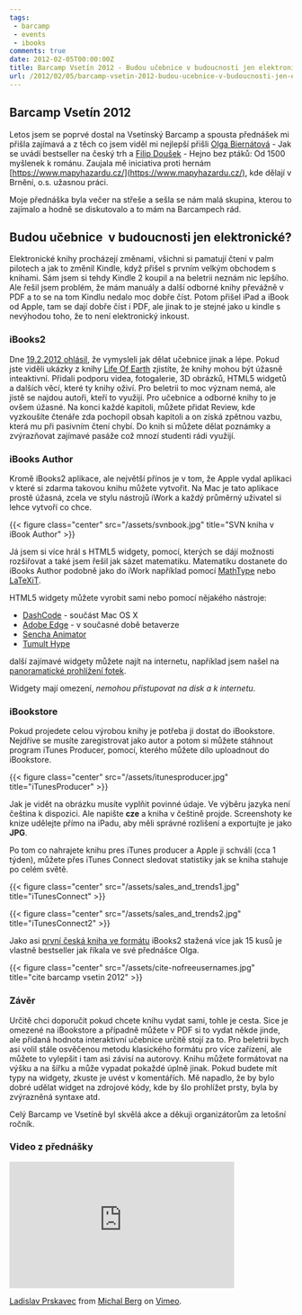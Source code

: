```yaml
---
tags:
 - barcamp
 - events
 - ibooks
comments: true
date: 2012-02-05T00:00:00Z
title: Barcamp Vsetín 2012 - Budou učebnice v budoucnosti jen elektronické?
url: /2012/02/05/barcamp-vsetin-2012-budou-ucebnice-v-budoucnosti-jen-elektronicke/
---
```


## Barcamp Vsetín 2012

Letos jsem se poprvé dostal na Vsetínský Barcamp a spousta přednášek mi přišla zajímavá a z těch co jsem viděl mi nejlepší přišli [Olga Biernátová](https://twitter.com/nofreeusernames) - Jak se uvádí bestseller na český trh a [Filip Doušek](https://twitter.com/fdousek) - Hejno bez ptáků: Od 1500 myšlenek k románu. Zaujala mě iniciativa proti hernám [https://www.mapyhazardu.cz/](https://www.mapyhazardu.cz/), kde dělají v Brnění, o.s. užasnou práci.

Moje přednáška byla večer na střeše a sešla se nám malá skupina, kterou to zajímalo a hodně se diskutovalo a to mám na Barcampech rád.

<!--more-->

## Budou učebnice  v budoucnosti jen elektronické?

Elektronické knihy procházejí změnami, všichni si pamatují čtení v palm pilotech a jak to změnil Kindle, když přišel s prvním velkým obchodem s knihami. Sám jsem si tehdy Kindle 2 koupil a na beletrii neznám nic lepšího. Ale řešil jsem problém, že mám manuály a další odborné knihy převážně v PDF a to se na tom Kindlu nedalo moc dobře číst. Potom přišel iPad a iBook od Apple, tam se dají dobře číst i PDF, ale jinak to je stejné jako u kindle s nevýhodou toho, že to není elektronický inkoust.

### iBooks2

Dne [19.2.2012 ohlásil](https://www.apple.com/pr/library/2012/01/19Apple-Reinvents-Textbooks-with-iBooks-2-for-iPad.html), že vymysleli jak dělat učebnice jinak a lépe. Pokud jste viděli ukázky z knihy [Life Of Earth](https://itunes.apple.com/us/book/e.o.-wilsons-life-on-earth/id490270998?mt=13) zjistíte, že knihy mohou být úžasně inteaktivní. Přidali podporu videa, fotogalerie, 3D obrázků, HTML5 widgetů a dalších věcí, které ty knihy oživí. Pro beletrii to moc význam nemá, ale jistě se najdou autoři, kteří to využijí. Pro učebnice a odborné knihy to je ovšem úžasné. Na konci každé kapitoli, můžete přidat Review, kde vyzkoušíte čtenáře zda pochopil obsah kapitoli a on získá zpětnou vazbu, která mu při pasivním čtení chybí. Do knih si můžete dělat poznámky a zvýrazňovat zajímavé pasáže což mnozí studenti rádi využijí.

### iBooks Author

Kromě iBooks2 aplikace, ale největší přínos je v tom, že Apple vydal aplikaci v které si zdarma takovou knihu můžete vytvořit. Na Mac je tato aplikace prostě úžasná, zcela ve stylu nástrojů iWork a každý průměrný uživatel si lehce vytvoří co chce.

{{< figure class="center" src="/assets/svnbook.jpg" title="SVN kniha v iBook Author" >}}

Já jsem si více hrál s HTML5 widgety, pomocí, kterých se dájí možnosti rozšiřovat a také jsem řešil jak sázet matematiku. Matematiku dostanete do iBooks Author podobně jako do iWork například pomocí [MathType](https://www.dessci.com/en/products/MathType_Mac/) nebo [LaTeXiT](https://www.chachatelier.fr/latexit/).

HTML5 widgety můžete vyrobit sami nebo pomocí nějakého nástroje:

* [DashCode](https://developer.apple.com/library/mac/#documentation/AppleApplications/Conceptual/Dashcode_UserGuide/Contents/Resources/en.lproj/Introduction/Introduction.html) - součást Mac OS X
* [Adobe Edge](https://labs.adobe.com/technologies/edge/) - v současné době betaverze
* [Sencha Animator](https://www.sencha.com/products/animator)
* [Tumult Hype](https://tumultco.com/hype/)

další zajímavé widgety můžete najít na internetu, například jsem našel na [panoramatické prohlížení fotek](https://www.panophoto.org/forums/viewtopic.php?f=64&t=10417&p=158330#p158423).

Widgety mají omezení, *nemohou přistupovat na disk a k internetu*.

### iBookstore

Pokud projedete celou výrobou knihy je potřeba ji dostat do iBookstore. Nejdříve se musíte zaregistrovat jako autor a potom si můžete stáhnout program iTunes Producer, pomocí, kterého můžete dílo uploadnout do iBookstore.

{{< figure class="center" src="/assets/itunesproducer.jpg" title="iTunesProducer" >}}

Jak je vidět na obrázku musíte vyplňit povinné údaje. Ve výběru jazyka není čeština k dispozici. Ale napište **cze** a kniha v češtině projde. Screenshoty ke knize udělejte přímo na iPadu, aby měli správné rozlišení a exportujte je jako **JPG**.

Po tom co nahrajete knihu pres iTunes producer a Apple ji schválí (cca 1 týden), můžete přes iTunes Connect sledovat statistiky jak se kniha stahuje po celém světě.

{{< figure class="center" src="/assets/sales_and_trends1.jpg" title="iTunesConnect" >}}

{{< figure class="center" src="/assets/sales_and_trends2.jpg" title="iTunesConnect2" >}}

Jako asi [první česká kniha ve formátu](https://itunes.apple.com/cz/book/subversion/id498008712?mt=11) iBooks2 stažená více jak 15 kusů je vlastně bestseller jak říkala ve své přednášce Olga.

{{< figure class="center" src="/assets/cite-nofreeusernames.jpg" title="cite barcamp vsetin 2012" >}}

### Závěr

Určitě chci doporučit pokud chcete knihu vydat sami, tohle je cesta. Sice je omezené na iBookstore a případně můžete v PDF si to vydat někde jinde, ale přidaná hodnota interaktivní učebnice určitě stojí za to. Pro beletrii bych asi volil stále osvěčenou metodu klasického formátu pro více zařízení, ale můžete to vylepšit i tam asi závisí na autorovy. Knihu můžete formátovat na výšku a na šířku a může vypadat pokaždé úplně jinak. Pokud budete mít typy na widgety, zkuste je uvést v komentářích. Mě napadlo, že by bylo dobré udělat widget na zdrojové kódy, kde by šlo prohlížet prsty, byla by zvýrazněná syntaxe atd.

Celý Barcamp ve Vsetíně byl skvělá akce a děkuji organizátorům za letošní ročník.

### Video z přednášky

<iframe src="https://player.vimeo.com/video/36430257?title=0&amp;byline=0&amp;portrait=0" width="400" height="225" frameborder="0" webkitAllowFullScreen mozallowfullscreen allowFullScreen></iframe><p><a href="https://vimeo.com/36430257">Ladislav Prskavec</a> from <a href="https://vimeo.com/user3006694">Michal Berg</a> on <a href="https://vimeo.com">Vimeo</a>.</p>









